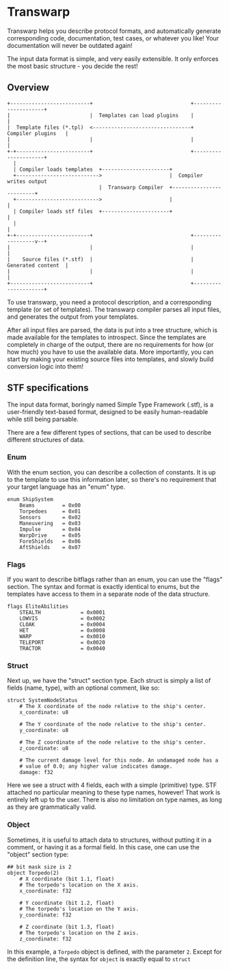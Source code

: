 # Transwarp #

Transwarp helps you describe protocol formats, and automatically
generate corresponding code, documentation, test cases, or whatever
you like! Your documentation will never be outdated again!

The input data format is simple, and very easily extensible. It only
enforces the most basic structure - you decide the rest!

## Overview ##

```
+--------------------------+                                +---------------------+
|                          |  Templates can load plugins    |                     |
|  Template files (*.tpl)  <--------------------------------+  Compiler plugins   |
|                          |                                |                     |
+-+------------------------+                                +---------------------+
  |
  | Compiler loads templates  +----------------------+
  +--------------------------->                      |  Compiler writes output
                              |  Transwarp Compiler  +-------------------------+
  +--------------------------->                      |                         |
  | Compiler loads stf files  +----------------------+                         |
  |                                                                            |
+-+------------------------+                                +------------------v--+
|                          |                                |                     |
|    Source files (*.stf)  |                                |  Generated content  |
|                          |                                |                     |
+--------------------------+                                +---------------------+
```

To use transwarp, you need a protocol description, and a corresponding
template (or set of templates). The transwarp compiler parses all
input files, and generates the output from your templates.

After all input files are parsed, the data is put into a tree
structure, which is made available for the templates to
introspect. Since the templates are completely in charge of the
output, there are no requirements for how (or how much) you have to
use the available data. More importantly, you can start by making your
existing source files into templates, and slowly build conversion
logic into them!

## STF specifications ##

The input data format, boringly named Simple Type Framework (.stf), is
a user-friendly text-based format, designed to be easily
human-readable while still being parsable.

There are a few different types of sections, that can be used to
describe different structures of data.

### Enum ###

With the enum section, you can describe a collection of constants. It
is up to the template to use this information later, so there's no
requirement that your target language has an "enum" type.

```capnp
enum ShipSystem
    Beams         = 0x00
    Torpedoes     = 0x01
    Sensors       = 0x02
    Maneuvering   = 0x03
    Impulse       = 0x04
    WarpDrive     = 0x05
    ForeShields   = 0x06
    AftShields    = 0x07
```

### Flags ###

If you want to describe bitflags rather than an enum, you can use the
"flags" section. The syntax and format is exactly identical to enums,
but the templates have access to them in a separate node of the data
structure.

```capnp
flags EliteAbilities
    STEALTH             = 0x0001
    LOWVIS              = 0x0002
    CLOAK               = 0x0004
    HET                 = 0x0008
    WARP                = 0x0010
    TELEPORT            = 0x0020
    TRACTOR             = 0x0040
```

### Struct ###

Next up, we have the "struct" section type. Each struct is simply a
list of fields (name, type), with an optional comment, like so:

```capnp
struct SystemNodeStatus
    # The X coordinate of the node relative to the ship's center.
    x_coordinate: u8

    # The Y coordinate of the node relative to the ship's center.
    y_coordinate: u8

    # The Z coordinate of the node relative to the ship's center.
    z_coordinate: u8

    # The current damage level for this node. An undamaged node has a
    # value of 0.0; any higher value indicates damage.
    damage: f32
```

Here we see a struct with 4 fields, each with a simple (primitive)
type. STF attached no particular meaning to these type names, however!
That work is entirely left up to the user. There is also no limitation
on type names, as long as they are grammatically valid.

### Object ###

Sometimes, it is useful to attach data to structures, without putting
it in a comment, or having it as a formal field. In this case, one can
use the "object" section type:

```capnp
## bit mask size is 2
object Torpedo(2)
    # X coordinate (bit 1.1, float)
    # The torpedo's location on the X axis.
    x_coordinate: f32

    # Y coordinate (bit 1.2, float)
    # The torpedo's location on the Y axis.
    y_coordinate: f32

    # Z coordinate (bit 1.3, float)
    # The torpedo's location on the Z axis.
    z_coordinate: f32
```

In this example, a `Torpedo` object is defined, with the parameter
`2`. Except for the definition line, the syntax for `object` is
exactly equal to `struct`
